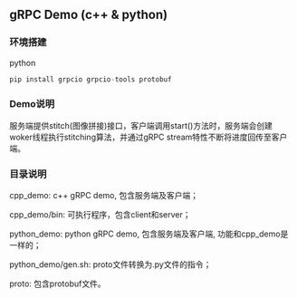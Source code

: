 ## gRPC Demo (c++ & python)

### 环境搭建

python

```python
pip install grpcio grpcio-tools protobuf
```

### Demo说明

​	服务端提供stitch(图像拼接)接口，客户端调用start()方法时，服务端会创建woker线程执行stitching算法，并通过gRPC stream特性不断将进度回传至客户端。

### 目录说明

cpp_demo: c++ gRPC demo, 包含服务端及客户端；

cpp_demo/bin: 可执行程序，包含client和server；

python_demo: python gRPC demo, 包含服务端及客户端, 功能和cpp_demo是一样的；

python_demo/gen.sh: proto文件转换为.py文件的指令；

proto: 包含protobuf文件。

